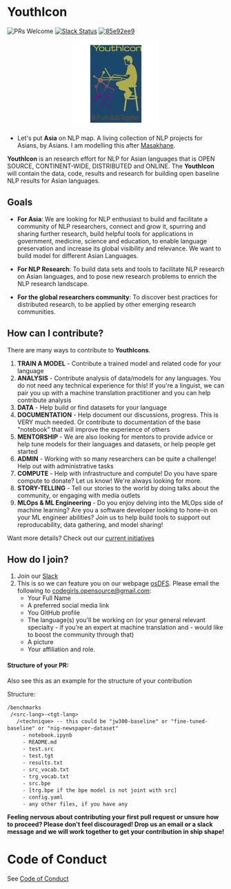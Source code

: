 # YouthIcon

![PRs Welcome](https://img.shields.io/badge/PRs-welcome-brightgreen.svg)
[![Slack Status](https://img.shields.io/badge/slack-join_chat-white.svg?logo=slack&style=social)](https://join.slack.com/t/osdfs/shared_invite/zt-eecws9vb-zvmzBeSPgBZrE9RWVj43Sw)
[![85e92ee9](https://user-images.githubusercontent.com/41269164/84294764-440e7200-ab67-11ea-8732-fa5973d2b09a.png )](https://scodein.tech/)

<div align="center">
<img src="asset/youthicon.png" >
</div>

- Let's put **Asia** on NLP map. A living collection of NLP projects for Asians, by Asians. I am modelling this after [Masakhane](https://masakhane.io/).

**YouthIcon** is an research effort for NLP for Asian languages that is OPEN SOURCE, CONTINENT-WIDE, DISTRIBUTED and ONLINE. The **YouthIcon** will contain the data, code, results and research for building open baseline NLP results for Asian languages.

## Goals
- **For Asia**: We are looking for NLP enthusiast to build and facilitate a community of NLP researchers, connect and grow it, spurring and sharing further research, build helpful tools for applications in government, medicine, science and education, to enable language preservation and increase its global visibility and relevance. We want to build model for different Asian Languages. 

- **For NLP Research**: To build data sets and tools to facilitate NLP research on Asian languages, and to pose new research problems to enrich the NLP research landscape.

- **For the global researchers community**: To discover best practices for distributed research, to be applied by other emerging research communities.

## How can I contribute?

There are many ways to contribute to **YouthIcons**.

1. **TRAIN A MODEL** - Contribute a trained model and related code for your language
2. **ANALYSIS** - Contribute analysis of data/models for any languages. You do not need any technical experience for this! If you're a linguist, we can pair you up with a machine translation practitioner and you can help contribute analysis
3. **DATA** - Help build or find datasets for your language
4. **DOCUMENTATION** - Help document our discussions, progress. This is VERY much needed. Or contribute to documentation of the base "notebook" that will improve the experience of others
5. **MENTORSHIP** - We are also looking for mentors to provide advice or help tune models for their languages and datasets, or help people get started
6. **ADMIN** - Working with so many researchers can be quite a challenge! Help out with administrative tasks
7. **COMPUTE** - Help with infrastructure and compute! Do you have spare compute to donate? Let us know! We're always looking for more.
9. **STORY-TELLING** - Tell our stories to the world by doing talks about the community, or engaging with media outlets
10. **MLOps & ML Engineering** - Do you enjoy delving into the MLOps side of machine learning? Are you a software developer looking to hone-in on your ML engineer abilities? Join us to help build tools to support out reproducability, data gathering, and model sharing!

Want more details? Check out our [current initiatives](https://github.com/osDFS/YouthIcon/blob/master/initiatives.md)

## How do I join?

1. Join our [Slack](https://join.slack.com/t/youthiconworkspace/shared_invite/zt-e102vcid-l9LyldQJ303mePF9rxGWDQ)
2. This is so we can feature you on our webpage [osDFS](https://www.osdfs.in). Please email the following to codegirls.opensource@gmail.com:
    - Your Full Name
    - A preferred social media link
    - You GitHub profile
    - The language(s) you'll be working on (or your general relevant specialty - if you're an expert at machine translation and - would like to boost the community through that)
    - A picture
    - Your affiliation and role.

#### Structure of your PR:

Also see this as an example for the structure of your contribution

Structure:
 ```
/benchmarks
  /<src-lang>-<tgt-lang>
    /<technique> -- this could be "jw300-baseline" or "fine-tuned-baseline" or "nig-newspaper-dataset"
      - notebook.ipynb
      - README.md
      - test.src
      - test.tgt
      - results.txt
      - src_vocab.txt
      - trg_vocab.txt
      - src.bpe
      - [trg.bpe if the bpe model is not joint with src]
      - config.yaml
      - any other files, if you have any
```


**Feeling nervous about contributing your first pull request or unsure how to proceed? Please don't feel discouraged! Drop us an email or a slack message and we will work together to get your contribution in ship shape!**

# Code of Conduct

See [Code of Conduct](https://github.com/osDFS/Code-of-Conduct/blob/master/code-of-conduct.md)


